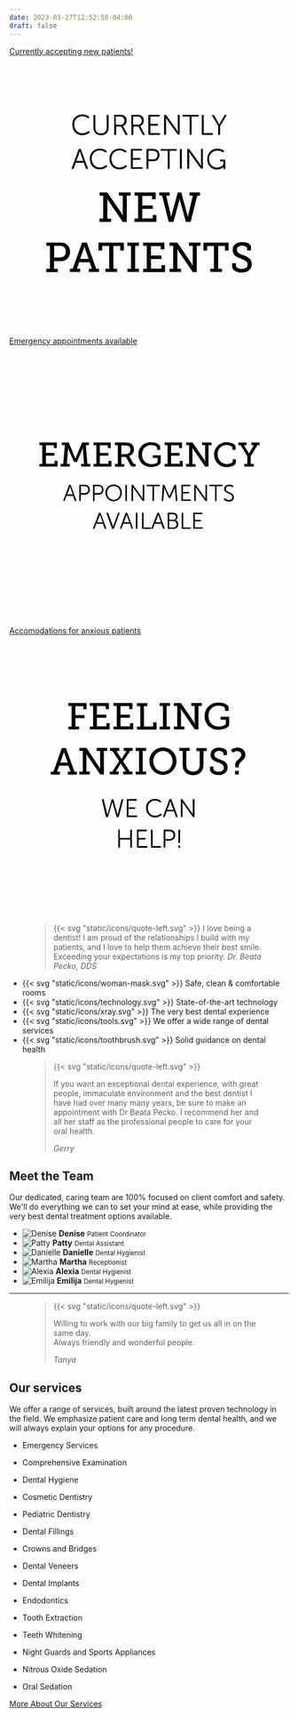 ```yaml
---
date: 2023-03-27T12:52:58-04:00
draft: false
---
```


<section class="atf">
  <!-- <svg xmlns="http://www.w3.org/2000/svg" viewBox="0 0 1281 270.2"><path fill="#db4a63" d="M1280.72 61.404v-48.05c-62.17 5.29-159.06 19.78-277.59 20.55-214.59 1.4-326.6-25.23-484.88-31.69C398-2.696 221.25-1.766 0 29.694v173.82h.31v34.17c62.17-5.29 159.06-11.85 277.59-12.62 214.59-1.4 326.6 35.8 484.88 42.26 120.25 4.91 297 7.28 518.25-24.17V61.414h-.31v-.01Z"/></svg> -->
  <div class="three-items">
    <div class="container">
      <a href="/our-services/#getting-started" class="new-patients">
        <span class="sr-only">Currently accepting new patients!</span>
        <svg xmlns="http://www.w3.org/2000/svg" viewBox="0 0 200 200"><path class="dark-fill" d="M64.6 116.1h2.6V99.7h-2.6v-2.3h5.6l10.3 15.1c.4.6.7 1.5.7 1.5h.1s-.1-1-.1-1.7V99.7h-2.7v-2.3h8.3v2.3h-2.7v18.8h-2.9l-10.3-15.1c-.4-.6-.7-1.5-.7-1.5h-.1s.1 1 .1 1.7v12.6h2.7v2.3h-8.3v-2.4zm25 0h2.6V99.7h-2.6v-2.3h15.2v4.9h-2.6v-2.4h-7v6.8h7.5v2.4h-7.5v6.9h7.5v-2.5h2.6v5H89.6v-2.4zm17.7-18.7h7.5v2.3h-2.5l3.3 13.8c.1.7.2 1.6.2 1.6h.1s.1-.8.3-1.6l4.4-16.1h2.5l4.4 16.1c.2.7.3 1.6.3 1.6h.1l.2-1.6 3.3-13.8H129v-2.3h7.5v2.3h-2l-4.7 18.8h-3.4l-4.1-14.9c-.2-.7-.3-1.7-.3-1.7h-.1s-.1.9-.3 1.7l-4.1 14.9h-3.4l-4.7-18.8h-2l-.1-2.3zm-80.8 54.5h2.6v-16.4h-2.6v-2.3h9.8c1.3 0 2.6.1 3.6.6 2.2.9 3.6 3.2 3.6 6 0 3-1.6 5.3-4 6.2-1 .4-2 .4-3.2.4H32v5.6h2.7v2.3h-8.3l.1-2.4zm9.5-8.1c1 0 1.7-.1 2.4-.4 1.3-.6 2.1-1.9 2.1-3.8 0-1.7-.7-3-1.9-3.6-.7-.4-1.6-.5-2.6-.5h-3.9v8.3H36zm7.4 8.1h2l6.7-18.7h3.4l6.7 18.7h2v2.3h-7.3v-2.3h2.2l-1.6-4.7H50l-1.6 4.7h2.3v2.3h-7.3v-2.3zm13.4-7.1-2.6-7.3c-.3-.9-.4-1.6-.4-1.6h-.1s-.1.7-.4 1.6l-2.6 7.3h6.1zm12 7.1h2.7v-16.3h-5v3.3h-2.6v-5.7H82v5.7h-2.6v-3.3h-4.9v16.3h2.7v2.3h-8.3l-.1-2.3zm15.7 0h2.6v-16.4h-2.6v-2.3h8.3v2.3h-2.7v16.4h2.7v2.3h-8.3v-2.3zm11.3 0h2.6v-16.4h-2.6v-2.3H111v4.9h-2.6v-2.4h-7v6.8h7.5v2.4h-7.5v6.9h7.5v-2.5h2.6v5H95.8v-2.4zm18.9 0h2.6v-16.4h-2.6v-2.3h5.6l10.3 15.1c.4.6.7 1.5.7 1.5h.1s-.1-1-.1-1.7v-12.6h-2.7v-2.3h8.3v2.3h-2.7v18.8h-2.9L121 139.1c-.4-.6-.7-1.5-.7-1.5h-.1s.1 1 .1 1.7v12.6h2.7v2.3h-8.3v-2.3zm29.1 0h2.7v-16.3h-4.9v3.3H139v-5.7h18v5.7h-2.6v-3.3h-4.9v16.3h2.7v2.3h-8.3l-.1-2.3zm18.4-4v1.6c0 1.6 2 2.5 4.2 2.5 2.4 0 4.2-1.1 4.2-3.2 0-2.4-2.5-3.2-5.1-4.3-2.8-1-5.6-2.2-5.6-6 0-4 3.2-5.7 6.7-5.7 3.2 0 6.4 1.2 6.4 3.5v2.5h-2.8v-1.5c0-1.2-1.9-1.9-3.6-1.9-2.1 0-3.7 1-3.7 2.9 0 2.2 2.1 3 4.5 3.9 3.1 1.2 6.2 2.4 6.2 6.3 0 4-3.3 6.1-7.2 6.1-3.3 0-6.9-1.5-6.9-4.5v-2.2h2.7z"/><path class="light-fill" d="M52.2 41.8c2.5 0 4.1 1 4.8 1.5.2.2.2.4.1.7l-.2.3c-.2.2-.4.3-.7.1-.6-.4-2-1.3-4-1.3-3.5 0-5.7 2.6-5.7 5.9 0 3.4 2.3 6.2 5.8 6.2 2.1 0 3.6-1 4.2-1.5.2-.2.5-.2.7.1l.2.2c.2.2.2.5 0 .7-.7.6-2.4 1.9-5.1 1.9-4.3 0-7.2-3.3-7.2-7.5-.1-4.1 2.9-7.3 7.1-7.3zm8 .8c0-.3.2-.5.5-.5h.4c.3 0 .5.2.5.5v8.8c0 2.5 1.6 3.9 4 3.9 2.5 0 4.1-1.5 4.1-4v-8.7c0-.3.2-.5.5-.5h.4c.3 0 .5.2.5.5v8.8c0 3.2-2.2 5.2-5.4 5.2s-5.5-2-5.5-5.2v-8.8zm14.7 0c0-.3.2-.5.5-.5h3.9c1.3 0 2 .1 2.6.4 1.3.6 2.1 1.8 2.1 3.6 0 1.9-1.1 3.5-2.7 3.9 0 0 .1.2.4.6l2.8 5.2c.2.3 0 .6-.3.6h-.5c-.3 0-.5-.1-.6-.3l-3-5.7h-3.6v5.5c0 .3-.2.5-.5.5h-.4c-.3 0-.5-.2-.5-.5V42.6h-.2zm4.7 6.5c1.7 0 2.8-1.2 2.8-3 0-1.1-.5-2.1-1.5-2.5-.4-.2-.8-.3-1.9-.3h-2.8V49l3.4.1zm7.6-6.5c0-.3.2-.5.5-.5h3.9c1.3 0 2 .1 2.6.4 1.3.6 2.1 1.8 2.1 3.6 0 1.9-1.1 3.5-2.7 3.9 0 0 .1.2.4.6l2.8 5.2c.2.3 0 .6-.3.6H96c-.3 0-.5-.1-.6-.3l-3-5.7h-3.6v5.5c0 .3-.2.5-.5.5h-.4c-.3 0-.5-.2-.5-.5V42.6h-.2zm4.8 6.5c1.7 0 2.8-1.2 2.8-3 0-1.1-.5-2.1-1.5-2.5-.4-.2-.8-.3-1.9-.3h-2.8V49l3.4.1zm7.6-6.5c0-.3.2-.5.5-.5h7c.3 0 .5.2.5.5v.2c0 .3-.2.5-.5.5H101v5.2h4.9c.3 0 .5.2.5.5v.3c0 .3-.2.5-.5.5H101v5.3h6.5c.3 0 .5.2.5.5v.2c0 .3-.2.5-.5.5H100c-.3 0-.5-.2-.5-.5V42.6h.1zm11.2 0c0-.3.2-.5.5-.5h.5c.3 0 .4.1.6.3l7.1 9.9c.5.7 1.2 1.9 1.2 1.9s-.1-1.2-.1-1.9v-9.8c0-.3.2-.5.5-.5h.4c.3 0 .5.2.5.5v13.2c0 .3-.2.5-.5.5h-.5c-.3 0-.4-.1-.6-.3l-7.1-9.9c-.5-.7-1.2-1.9-1.2-1.9s.1 1.2.1 1.9v9.8c0 .3-.2.5-.5.5h-.4c-.3 0-.5-.2-.5-.5V42.6zm18.3.7h-4.6c-.3 0-.5-.2-.5-.5v-.2c0-.3.2-.5.5-.5h10.6c.3 0 .5.2.5.5v.2c0 .3-.2.5-.5.5h-4.6v12.5c0 .3-.2.5-.5.5h-.4c-.3 0-.5-.2-.5-.5V43.3zm8.7-.7c0-.3.2-.5.5-.5h.4c.3 0 .5.2.5.5v12.5h6.1c.3 0 .5.2.5.5v.2c0 .3-.2.5-.5.5h-7c-.3 0-.5-.2-.5-.5V42.6zm11.9 7.6-4.5-7.5c-.2-.3-.1-.6.3-.6h.5c.3 0 .5.1.6.3l2.8 4.8c.4.8.9 1.7.9 1.7s.4-1 .9-1.7l2.8-4.8c.1-.2.3-.3.6-.3h.5c.4 0 .5.3.3.6l-4.5 7.5v5.6c0 .3-.2.5-.5.5h-.4c-.3 0-.5-.2-.5-.5v-5.6h.2zM49.6 66.8c.1-.3.3-.4.5-.4h.7c.3 0 .5.1.5.4l4.9 13.3c.1.4 0 .6-.4.6h-.4c-.3 0-.5-.1-.6-.4l-1.5-4.1h-5.7l-1.5 4.1c-.1.3-.3.4-.6.4h-.4c-.4 0-.5-.2-.4-.6l4.9-13.3zm3.3 8.1L51 69.7c-.2-.7-.5-1.9-.5-1.9s-.3 1.2-.5 1.9l-2 5.2h4.9zm11.8-8.7c2.5 0 4.1 1 4.8 1.5.2.2.2.4.1.7l-.2.3c-.2.2-.4.3-.7.1-.6-.4-2-1.3-4-1.3-3.5 0-5.7 2.6-5.7 5.9 0 3.4 2.3 6.2 5.8 6.2 2.1 0 3.6-1 4.2-1.5.2-.2.5-.2.7.1l.2.2c.2.2.2.5 0 .7-.7.6-2.4 1.9-5.1 1.9-4.3 0-7.2-3.3-7.2-7.5-.1-4.2 2.9-7.3 7.1-7.3zm14.1 0c2.5 0 4.1 1 4.8 1.5.2.2.2.4.1.7l-.2.3c-.2.2-.4.3-.7.1-.6-.4-2-1.3-4-1.3-3.5 0-5.7 2.6-5.7 5.9 0 3.4 2.3 6.2 5.8 6.2 2.1 0 3.6-1 4.2-1.5.2-.2.5-.2.7.1l.2.2c.2.2.2.5 0 .7-.7.6-2.4 1.9-5.1 1.9-4.3 0-7.2-3.3-7.2-7.5s2.9-7.3 7.1-7.3zm8.2.7c0-.3.2-.5.5-.5h7c.3 0 .5.2.5.5v.2c0 .3-.2.5-.5.5h-6.1v5.2h4.9c.3 0 .5.2.5.5v.3c0 .3-.2.5-.5.5h-4.9v5.3h6.5c.3 0 .5.2.5.5v.2c0 .3-.2.5-.5.5h-7.4c-.3 0-.5-.2-.5-.5V66.9zm11.2 0c0-.3.2-.5.5-.5h4.4c2.6 0 4.4 1.7 4.4 4.3 0 2.7-1.8 4.4-4.4 4.4h-3.5v5.1c0 .3-.2.5-.5.5h-.4c-.3 0-.5-.2-.5-.5V66.9zm4.8 6.9c1.9 0 3.1-1.2 3.1-3.1s-1.2-3-3.1-3h-3.4v6.1h3.4zm10.4-6.1h-4.6c-.3 0-.5-.2-.5-.5V67c0-.3.2-.5.5-.5h10.6c.3 0 .5.2.5.5v.2c0 .3-.2.5-.5.5h-4.6v12.5c0 .3-.2.5-.5.5h-.4c-.3 0-.5-.2-.5-.5V67.7zm8.7-.8c0-.3.2-.5.5-.5h.4c.3 0 .5.2.5.5v13.2c0 .3-.2.5-.5.5h-.4c-.3 0-.5-.2-.5-.5V66.9zm5.3 0c0-.3.2-.5.5-.5h.5c.3 0 .4.1.6.3l7.1 9.9c.5.7 1.2 1.9 1.2 1.9s-.1-1.2-.1-1.9v-9.8c0-.3.2-.5.5-.5h.4c.3 0 .5.2.5.5V80c0 .3-.2.5-.5.5h-.5c-.3 0-.4-.1-.6-.3l-7.1-9.9c-.5-.7-1.2-1.9-1.2-1.9s.1 1.2.1 1.9v9.8c0 .3-.2.5-.5.5h-.4c-.3 0-.5-.2-.5-.5V66.9zm21.4-.7c2.4 0 4.1.9 4.7 1.4.3.2.3.4.1.7l-.2.3c-.2.3-.4.3-.7.1-.6-.4-1.9-1.1-3.9-1.1-3.4 0-5.8 2.7-5.8 6 0 3.5 2.4 6.1 5.7 6.1 2.9 0 4.5-2.1 4.5-2.1v-2.4h-1.9c-.3 0-.5-.2-.5-.5v-.2c0-.3.2-.5.5-.5h2.8c.3 0 .5.2.5.5v5.8c0 .3-.2.5-.5.5h-.3c-.3 0-.5-.2-.5-.4v-1.2s-1.6 1.9-4.6 1.9c-3.9 0-7-3.1-7-7.4-.1-4.3 3-7.5 7.1-7.5z"/></svg>
      </a>
      <a href="/contact/" class="emergency-appts">
        <span class="sr-only">Emergency appointments available</span>
        <svg xmlns="http://www.w3.org/2000/svg" viewBox="0 0 200 200"><path class="light-fill" d="M42.7 99.6c.1-.2.2-.3.4-.3h.5c.2 0 .4.1.4.3l4 10.8c.1.3 0 .5-.3.5h-.4c-.2 0-.4-.1-.5-.3l-1.2-3.4h-4.7l-1.2 3.4c-.1.2-.2.3-.5.3H39c-.3 0-.4-.2-.3-.5l4-10.8zm2.7 6.6-1.5-4.2c-.2-.5-.4-1.5-.4-1.5s-.3 1-.4 1.5l-1.6 4.2h3.9zM50.1 99.7c0-.3.1-.4.4-.4h3.6c2.1 0 3.6 1.4 3.6 3.5 0 2.2-1.5 3.6-3.6 3.6h-2.9v4.2c0 .3-.1.4-.4.4h-.3c-.3 0-.4-.1-.4-.4V99.7zm3.8 5.6c1.6 0 2.6-.9 2.6-2.5s-1-2.5-2.5-2.5h-2.7v5h2.6zM59.8 99.7c0-.3.1-.4.4-.4h3.6c2.1 0 3.6 1.4 3.6 3.5 0 2.2-1.5 3.6-3.6 3.6H61v4.2c0 .3-.1.4-.4.4h-.3c-.3 0-.4-.1-.4-.4V99.7zm3.9 5.6c1.6 0 2.6-.9 2.6-2.5s-1-2.5-2.5-2.5H61v5h2.7zM74.7 99.1c3.4 0 5.9 2.6 5.9 5.9 0 3.4-2.5 6.1-5.9 6.1-3.4 0-5.9-2.7-5.9-6.1 0-3.3 2.5-5.9 5.9-5.9zm0 11c2.7 0 4.7-2.2 4.7-5s-2-4.9-4.7-4.9-4.7 2.1-4.7 4.9c0 2.8 2 5 4.7 5zM83.1 99.7c0-.3.1-.4.4-.4h.3c.2 0 .4.1.4.4v10.8c0 .3-.1.4-.4.4h-.3c-.3 0-.4-.1-.4-.4V99.7zM87.5 99.7c0-.3.1-.4.4-.4h.4c.2 0 .4.1.5.3l5.8 8.1c.4.6 1 1.6 1 1.6s-.1-1-.1-1.6v-8c0-.3.1-.4.4-.4h.3c.3 0 .4.1.4.4v10.8c0 .3-.1.4-.4.4h-.4c-.2 0-.4-.1-.5-.3l-5.8-8.1c-.4-.6-1-1.6-1-1.6s.1 1 .1 1.6v8c0 .3-.1.4-.4.4h-.3c-.3 0-.4-.1-.4-.4V99.7zM102.5 100.3h-3.8c-.3 0-.4-.1-.4-.4v-.2c0-.3.1-.4.4-.4h8.7c.3 0 .4.1.4.4v.2c0 .3-.1.4-.4.4h-3.8v10.2c0 .3-.1.4-.4.4h-.3c-.3 0-.4-.1-.4-.4v-10.2zM109.8 99.7c0-.2.2-.4.4-.4h.4c.2 0 .4.1.5.3l2.9 6.5c.3.6.6 1.4.6 1.4s.3-.8.6-1.4l2.9-6.5c.1-.2.2-.3.5-.3h.4c.2 0 .4.1.4.4l.9 10.8c0 .3-.1.4-.4.4h-.3c-.2 0-.4-.1-.4-.4l-.6-7.8v-1.6s-.3 1-.6 1.6l-2.6 5.7c-.1.2-.2.3-.5.3h-.4c-.2 0-.4-.1-.5-.3l-2.6-5.7c-.2-.6-.6-1.7-.6-1.7v1.7l-.6 7.8c0 .2-.2.4-.4.4h-.3c-.3 0-.4-.1-.4-.4l.7-10.8zM123.2 99.7c0-.3.1-.4.4-.4h5.7c.3 0 .4.1.4.4v.2c0 .3-.1.4-.4.4h-5v4.2h4c.3 0 .4.1.4.4v.2c0 .3-.1.4-.4.4h-4v4.3h5.3c.3 0 .4.1.4.4v.2c0 .3-.1.4-.4.4h-6c-.3 0-.4-.1-.4-.4V99.7zM132.4 99.7c0-.3.1-.4.4-.4h.4c.2 0 .4.1.5.3l5.8 8.1c.4.6 1 1.6 1 1.6s-.1-1-.1-1.6v-8c0-.3.1-.4.4-.4h.3c.3 0 .4.1.4.4v10.8c0 .3-.1.4-.4.4h-.4c-.2 0-.4-.1-.5-.3l-5.8-8.1c-.4-.6-1-1.6-1-1.6s.1 1 .1 1.6v8c0 .3-.1.4-.4.4h-.3c-.3 0-.4-.1-.4-.4V99.7zM147.3 100.3h-3.8c-.3 0-.4-.1-.4-.4v-.2c0-.3.1-.4.4-.4h8.7c.3 0 .4.1.4.4v.2c0 .3-.1.4-.4.4h-3.8v10.2c0 .3-.1.4-.4.4h-.3c-.3 0-.4-.1-.4-.4v-10.2zM153.7 109.3l.2-.2c.2-.2.3-.2.6 0 .4.3 1.4 1 2.7 1 1.4 0 2.4-.8 2.4-2 0-2.9-5.8-2.2-5.8-5.8 0-1.9 1.6-3.1 3.6-3.1 1.4 0 2.4.6 2.8.9.2.1.2.3.1.5l-.1.3c-.1.2-.4.2-.6.1-.4-.3-1.2-.7-2.2-.7-1.3 0-2.4.7-2.4 2 0 2.8 5.8 2.1 5.8 5.8 0 1.8-1.3 3.2-3.5 3.2-1.7 0-2.9-.8-3.4-1.2-.3-.4-.4-.5-.2-.8z"/><path class="light-fill" d="M64.1 119.5c.1-.2.2-.3.4-.3h.5c.2 0 .4.1.4.3l4 10.8c.1.3 0 .5-.3.5h-.4c-.2 0-.4-.1-.5-.3l-1.2-3.4h-4.7l-1.2 3.4c-.1.2-.2.3-.5.3h-.3c-.3 0-.4-.2-.3-.5l4.1-10.8zm2.7 6.6-1.5-4.2c-.2-.5-.4-1.5-.4-1.5s-.3 1-.4 1.5l-1.6 4.2h3.9zM69.6 119.7c-.1-.3 0-.5.3-.5h.4c.2 0 .4.1.5.3l3.1 8.5c.2.6.4 1.5.4 1.5s.2-.9.4-1.5l3.1-8.5c.1-.2.2-.3.4-.3h.4c.3 0 .4.2.3.5l-4 10.8c-.1.2-.2.3-.5.3h-.5c-.2 0-.4-.1-.4-.3l-3.9-10.8zM83.2 119.5c.1-.2.2-.3.4-.3h.5c.2 0 .4.1.4.3l4 10.8c.1.3 0 .5-.3.5H88c-.2 0-.4-.1-.5-.3l-1.2-3.4h-4.7l-1.2 3.4c-.1.2-.2.3-.5.3h-.3c-.3 0-.4-.2-.3-.5l3.9-10.8zm2.7 6.6-1.5-4.2c-.2-.5-.4-1.5-.4-1.5s-.3 1-.4 1.5l-1.6 4.2h3.9zM90.6 119.6c0-.3.1-.4.4-.4h.3c.2 0 .4.1.4.4v10.8c0 .3-.1.4-.4.4H91c-.3 0-.4-.1-.4-.4v-10.8zM95 119.6c0-.3.1-.4.4-.4h.3c.2 0 .4.1.4.4v10.2h5c.3 0 .4.1.4.4v.2c0 .3-.1.4-.4.4h-5.7c-.3 0-.4-.1-.4-.4v-10.8zM105.9 119.5c.1-.2.2-.3.4-.3h.5c.2 0 .4.1.4.3l4 10.8c.1.3 0 .5-.3.5h-.4c-.2 0-.4-.1-.5-.3l-1.2-3.4h-4.7l-1.2 3.4c-.1.2-.2.3-.5.3h-.3c-.3 0-.4-.2-.3-.5l4.1-10.8zm2.7 6.6-1.5-4.2c-.2-.5-.4-1.5-.4-1.5s-.3 1-.4 1.5l-1.6 4.2h3.9zM113.3 119.6c0-.3.1-.4.4-.4h3.6c1.8 0 3.2 1.1 3.2 2.9 0 1.2-.6 2.1-1.5 2.5 1.2.3 2 1.5 2 2.9 0 2.1-1.5 3.3-3.5 3.3h-3.7c-.3 0-.4-.1-.4-.4v-10.8zm4 4.7c1.2 0 2-.8 2-2s-.7-2-2-2h-2.8v4h2.8zm.1 5.5c1.4 0 2.3-.9 2.3-2.3s-.9-2.3-2.3-2.3h-3v4.6h3zM123.4 119.6c0-.3.1-.4.4-.4h.3c.2 0 .4.1.4.4v10.2h5c.3 0 .4.1.4.4v.2c0 .3-.1.4-.4.4h-5.7c-.3 0-.4-.1-.4-.4v-10.8zM131.7 119.6c0-.3.1-.4.4-.4h5.7c.3 0 .4.1.4.4v.2c0 .3-.1.4-.4.4h-5v4.2h4c.3 0 .4.1.4.4v.2c0 .3-.1.4-.4.4h-4v4.3h5.3c.3 0 .4.1.4.4v.2c0 .3-.1.4-.4.4h-6c-.3 0-.4-.1-.4-.4v-10.7z"/><path class="dark-fill" d="M21.5 84.4h2.1V71h-2.1v-1.9H34v4h-2.1v-2h-5.7v5.5h6.1v2h-6.1v5.7h6.2v-2.1h2.1v4.1h-13v-1.9zM36.5 84.4h2.1L39.8 71h-2.2v-1.9h4.9l4.4 10.5c.3.7.4 1.2.4 1.2s.1-.5.4-1.2l4.4-10.5H57V71h-2.2l1.1 13.4H58v1.9h-6.6v-1.9h2.1l-.8-10.3c0-.5.1-1.4.1-1.4h-.1s-.2.8-.4 1.3l-3.9 9h-2.1l-3.9-9c-.2-.5-.4-1.3-.4-1.3h-.1s.1.9.1 1.4l-.8 10.3h2.1v1.9h-6.6v-1.9zM60.2 84.4h2.1V71h-2.1v-1.9h12.4v4h-2.1v-2h-5.7v5.5h6.1v2h-6.1v5.7H71v-2.1h2.1v4.1H60.2v-1.9zM75.6 84.4h2.1V71h-2.1v-1.9H83c1.2 0 2.2 0 3.2.4 1.8.6 3 2.1 3 4.5 0 2.5-1.4 4.3-3.6 4.8 0 0 .4.2.7.8l2.4 4.2c.3.5.6.6 1.2.6h.5v1.9h-1.5c-1.5 0-1.8-.3-2.4-1.3L84 80.4c-.4-.7-.8-.9-1.8-.9h-2v5h2.1v1.9h-6.7v-2zm8-7c1.9 0 3.1-1.2 3.1-3.2 0-1.3-.5-2.3-1.6-2.7-.6-.2-1.3-.3-2.1-.3h-2.8v6.3h3.4zM101.4 68.9c3 0 6.6 1.2 6.6 3.4v2.1h-2.2v-1.3c0-1.4-2.3-2.1-4.3-2.1-4 0-6.5 2.7-6.5 6.7s2.6 6.9 6.6 6.9c1.5 0 4.6-.5 4.6-2.1v-2.3h-3.4v-1.9h5.6V83c0 2.7-4.4 3.6-7 3.6-5.3 0-9-3.8-9-8.9 0-5.1 3.7-8.8 9-8.8zM111.2 84.4h2.1V71h-2.1v-1.9h12.4v4h-2.1v-2h-5.7v5.5h6.1v2h-6.1v5.7h6.2v-2.1h2.1v4.1h-12.9v-1.9zM126.6 84.4h2.1V71h-2.1v-1.9h4.6l8.4 12.3c.3.5.6 1.2.6 1.2h.1s-.1-.9-.1-1.4V71H138v-1.9h6.8V71h-2.2v15.3h-2.4L131.7 74c-.3-.5-.6-1.2-.6-1.2h-.1s.1.9.1 1.4v10.3h2.2v1.9h-6.8v-2zM155.5 68.9c2.1 0 6.5.8 6.5 3.4v2.1h-2.3V73c0-1.5-2.6-2.1-4.2-2.1-3.7 0-6.4 2.7-6.4 6.6 0 4.1 2.8 7 6.5 7 1.2 0 4.3-.4 4.3-2v-1.3h2.3v2.1c0 2.5-4.3 3.4-6.7 3.4-5.2 0-8.9-4-8.9-9 .1-5.1 4-8.8 8.9-8.8zM168.2 84.4h2.2V79l-4.8-8H164v-1.9h5.9V71H168l3.2 5.4c.2.4.3.7.3.7s.1-.4.4-.7l3.2-5.4h-1.8v-1.9h5.9V71h-1.6l-4.8 8v5.4h2.2v1.9h-6.8v-1.9z"/></svg>
      </a>
      <a href="/our-services/#anxious-patients" class="anxious-patients">
        <span class="sr-only">Accomodations for anxious patients</span>
        <svg xmlns="http://www.w3.org/2000/svg" viewBox="0 0 200 200"><path class="light-fill" d="M66.3 117.5c-.1-.3.1-.5.4-.5h.4c.3 0 .4.1.5.4l2.4 9.5c.2.7.3 1.4.3 1.4s.1-.7.3-1.4l2.6-9.5c.1-.3.2-.4.5-.4h.4c.3 0 .4.1.5.4l2.6 9.5c.2.7.3 1.4.3 1.4s.1-.7.3-1.4l2.5-9.5c.1-.3.2-.4.5-.4h.4c.3 0 .5.2.4.5l-3.2 11.9c-.1.3-.2.4-.5.4h-.7c-.3 0-.4-.1-.5-.4l-2.4-8.6c-.2-.8-.5-1.9-.5-1.9h-.1s-.2 1.1-.5 1.9l-2.4 8.6c-.1.3-.2.4-.5.4h-.7c-.3 0-.4-.1-.5-.4l-2.8-11.9zM84.1 117.4c0-.3.1-.5.4-.5h6.3c.3 0 .5.2.5.5v.2c0 .3-.2.5-.5.5h-5.5v4.7h4.4c.3 0 .5.1.5.4v.2c0 .3-.2.5-.5.5h-4.4v4.7h5.8c.3 0 .5.2.5.5v.2c0 .3-.2.5-.5.5h-6.6c-.3 0-.4-.2-.4-.5v-11.9zM104.2 116.8c2.3 0 3.7.9 4.3 1.4.2.2.2.4.1.6l-.2.2c-.2.2-.4.2-.6.1-.5-.4-1.8-1.1-3.5-1.1-3.1 0-5.1 2.3-5.1 5.3s2 5.5 5.2 5.5c1.9 0 3.2-.9 3.8-1.4.2-.2.4-.2.6.1l.2.2c.2.2.2.4 0 .6-.6.5-2.2 1.7-4.6 1.7-3.9 0-6.5-3-6.5-6.7-.1-3.7 2.6-6.5 6.3-6.5zM114.5 117.3c.1-.3.3-.4.5-.4h.6c.2 0 .4.1.5.4l4.4 11.9c.1.3 0 .5-.4.5h-.4c-.3 0-.4-.1-.5-.4l-1.4-3.7h-5.1l-1.3 3.7c-.1.3-.3.4-.5.4h-.4c-.3 0-.5-.2-.4-.5l4.4-11.9zm3 7.3-1.7-4.6c-.2-.6-.5-1.7-.5-1.7s-.3 1.1-.5 1.7l-1.7 4.6h4.4zM122.7 117.4c0-.3.1-.5.4-.5h.4c.2 0 .4.1.5.3l6.3 8.9c.4.6 1.1 1.7 1.1 1.7s-.1-1.1-.1-1.7v-8.7c0-.3.2-.5.5-.5h.4c.3 0 .4.2.4.5v11.9c0 .3-.1.5-.4.5h-.4c-.2 0-.4-.1-.5-.3l-6.3-8.9c-.4-.6-1.1-1.7-1.1-1.7s.1 1.1.1 1.7v8.7c0 .3-.2.5-.4.5h-.4c-.3 0-.4-.2-.4-.5v-11.9z"/><path class="light-fill" d="M77.9 139.2c0-.3.1-.5.4-.5h.4c.3 0 .4.2.4.5v5.4h7.4v-5.4c0-.3.1-.5.4-.5h.4c.3 0 .5.2.5.5v11.9c0 .3-.2.5-.5.5H87c-.3 0-.4-.2-.4-.5v-5.4h-7.4v5.4c0 .3-.2.5-.4.5h-.4c-.3 0-.4-.2-.4-.5v-11.9zM91.3 139.2c0-.3.1-.5.4-.5H98c.3 0 .5.2.5.5v.2c0 .3-.2.5-.5.5h-5.5v4.7H97c.3 0 .5.1.5.4v.2c0 .3-.2.5-.5.5h-4.4v4.7h5.8c.3 0 .5.2.5.5v.2c0 .3-.2.5-.5.5h-6.6c-.3 0-.4-.2-.4-.5v-11.9zM101.4 139.2c0-.3.1-.5.4-.5h.4c.3 0 .4.2.4.5v11.2h5.5c.3 0 .5.2.5.5v.2c0 .3-.2.5-.5.5h-6.3c-.3 0-.4-.2-.4-.5v-11.9zM110.5 139.2c0-.3.1-.5.4-.5h4c2.3 0 3.9 1.5 3.9 3.9s-1.7 3.9-3.9 3.9h-3.2v4.6c0 .3-.2.5-.4.5h-.4c-.3 0-.4-.2-.4-.5v-11.9zm4.2 6.2c1.7 0 2.8-1 2.8-2.8 0-1.7-1.1-2.7-2.8-2.7h-3v5.5h3zM121 150.6c0-.3.1-.5.4-.5h.5c.3 0 .4.2.4.5v.5c0 .3-.1.5-.4.5h-.5c-.3 0-.4-.2-.4-.5v-.5zm.1-2.8-.1-8.5c0-.3.2-.5.5-.5h.4c.3 0 .4.2.4.5l-.1 8.5c0 .3-.1.4-.4.4h-.3c-.3 0-.4-.1-.4-.4z"/><path class="dark-fill" d="M42.2 65.2h2.4V50.4h-2.4v-2.1h13.1v4.5H53v-2.2h-5.7v6.3h6.5v2.2h-6.5v6h2.6v2.1h-7.6v-2zM57.6 65.2H60V50.4h-2.4v-2.1h13.7v4.4H69v-2.2h-6.3v6.1h6.7v2.2h-6.7V65h6.8v-2.3h2.3v4.5H57.6v-2zM74.5 65.2h2.4V50.4h-2.4v-2.1h13.7v4.4h-2.3v-2.2h-6.3v6.1h6.7v2.2h-6.7V65h6.8v-2.3h2.3v4.5H74.5v-2zM91.4 65.2h2.4V50.6h-2.4v-2.2h7.4v2.2h-2.4v14.5h6.6v-3h2.4v5.2h-14v-2.1zM107.6 65.2h2.4V50.4h-2.4v-2.1h7.4v2.1h-2.4v14.7h2.4v2.1h-7.4v-2zM117.8 65.2h2.4V50.4h-2.4v-2.1h5l9.3 13.5c.3.5.6 1.4.6 1.4h.1s-.1-.9-.1-1.5V50.4h-2.4v-2.1h7.5v2.1h-2.4v16.8h-2.6l-9.3-13.5c-.3-.5-.6-1.4-.6-1.4h-.1s.1.9.1 1.5v11.3h2.4v2.1h-7.5v-2zM149.8 48c3.3 0 7.2 1.3 7.2 3.7V54h-2.5v-1.4c0-1.6-2.5-2.4-4.7-2.4-4.4 0-7.2 3-7.2 7.3 0 4.4 2.8 7.6 7.3 7.6 1.7 0 5.1-.5 5.1-2.4v-2.5h-3.7v-2.1h6.1v5.3c0 2.9-4.9 4-7.7 4-5.8 0-9.9-4.2-9.9-9.8.1-5.4 4.1-9.6 10-9.6z"/><path class="dark-fill" d="M29.8 97.3h1.8l6-16.8h3l6 16.8h1.8v2.1h-6.5v-2.1h2l-1.5-4.2h-6.7l-1.5 4.2h2v2.1h-6.5v-2.1zm12-6.4-2.3-6.5c-.3-.8-.3-1.4-.3-1.4h-.1s-.1.7-.3 1.4l-2.3 6.5h5.3zM50.2 97.3h2.4V82.5h-2.4v-2.1h5L64.4 94c.3.5.6 1.4.6 1.4h.1s-.1-.9-.1-1.5V82.5h-2.4v-2.1h7.5v2.1h-2.4v16.8h-2.6l-9.3-13.5c-.3-.5-.6-1.4-.6-1.4h-.1s.1.9.1 1.5v11.3h2.4v2.1h-7.5v-2zM71.9 97.3h1.8l4.9-7.5-4.8-7.3h-1.7v-2.1h6.6v2.1h-2l3.1 4.9c.3.4.5.7.5.7h.1s.2-.3.5-.7l3-4.9h-2v-2.1h6.4v2.1h-1.8l-5 7.5 4.8 7.2h1.8v2.1h-6.6v-2.1h2l-3.2-4.9c-.3-.4-.5-.8-.5-.8h-.1s-.2.3-.4.8l-3 4.9h2v2.1h-6.4v-2zM90.5 97.3h2.4V82.5h-2.4v-2.1h7.4v2.1h-2.4v14.7h2.4v2.1h-7.4v-2zM110 80.1c5.5 0 9.7 4.2 9.7 9.6 0 5.6-4.3 9.9-9.7 9.9-5.5 0-9.7-4.3-9.7-9.9 0-5.4 4.3-9.6 9.7-9.6zm0 17.2c3.8 0 6.9-3.3 6.9-7.5 0-4.1-3.1-7.3-6.9-7.3-3.8 0-7 3.2-7 7.3.1 4.2 3.2 7.5 7 7.5zM124.1 82.5h-2.4v-2.1h7.4v2.1h-2.4v9.8c0 1.2.2 2.3.7 3.1.8 1.2 2.2 1.9 4.1 1.9 1.8 0 3.3-.7 4.1-2 .5-.8.7-1.8.7-3v-9.7H134v-2.1h7.4v2.1H139v9.8c0 1.8-.5 3.4-1.3 4.6-1.3 1.8-3.6 2.8-6.1 2.8-2.7 0-4.9-1-6.2-2.8-.9-1.2-1.3-2.8-1.3-4.6v-9.9zM146.1 93.7v1.4c0 1.4 1.8 2.2 3.8 2.2 2.2 0 3.7-1 3.7-2.9 0-2.2-2.2-2.9-4.5-3.8-2.5-.9-5-2-5-5.3 0-3.6 2.9-5.1 6-5.1 2.8 0 5.7 1.1 5.7 3.1v2.2h-2.5v-1.3c0-1.1-1.7-1.7-3.2-1.7-1.8 0-3.3.9-3.3 2.6 0 2 1.9 2.7 4 3.5 2.8 1 5.5 2.1 5.5 5.6 0 3.6-2.9 5.5-6.4 5.5-2.9 0-6.2-1.3-6.2-4v-2h2.4zM161.6 92.9c0-4.1 4.5-4.7 4.5-7.7 0-1.5-1.3-2.6-3-2.6s-3 1.1-3 1.1l-1.4-1.8s1.8-1.7 4.7-1.7c3 0 5.6 1.9 5.6 4.9 0 4.4-4.7 4.9-4.7 8.1v1.1h-2.5v-1.4zm0 3.8h2.7v2.6h-2.7v-2.6z"/></svg>
      </a>
    </div>
  </div>
</section>

<figure class="body-quote large-quote large-pad">
  <div class="container">
    <blockquote>
      {{< svg "static/icons/quote-left.svg" >}}
      I love being a dentist! I am proud of the relationships I build with my patients, and I love to help them achieve their best smile. Exceeding your expectations is my top priority.
      <cite>Dr. Beata Pecko, DDS</cite>
    </blockquote>
  </div>
</figure>

<section class="home-icons large-pad">
  <div class="container">
    <ul>
      <li>
        {{< svg "static/icons/woman-mask.svg" >}}
        <span>Safe, clean & comfortable rooms</span>
      </li>
      <li>
        {{< svg "static/icons/technology.svg" >}}
        <span>State-of-the-art technology</span>
      </li>
      <li>
        {{< svg "static/icons/xray.svg" >}}
        <span>The very best dental experience</span>
      </li>
      <li>
        {{< svg "static/icons/tools.svg" >}}
        <span>We offer a wide range of dental services</span>
      </li>
      <li>
        {{< svg "static/icons/toothbrush.svg" >}}
        <span>Solid guidance on dental health</span>
      </li>
    </ul>
  </div>
</section>

<figure class="body-quote large-pad pink-bg">
  <div class="container">
    <blockquote>
      {{< svg "static/icons/quote-left.svg" >}}
      <p>If you want an exceptional dental experience, with great people, immaculate environment and the best dentist I have had over many many years, be sure to make an appointment with Dr Beata Pecko. I recommend her and all her staff as the professional people to care for your oral health.</p>
      <cite>Gerry</cite>
    </blockquote>
  </div> <!-- .container -->
</figure>

<section id="meet-the-team" class="large-pad">
  <div class="container">
    <h2>Meet the Team</h2>
    <p>Our dedicated, caring team are 100% focused on client comfort and safety. We'll do everything we can to set your mind at ease, while providing the very best dental treatment options available.</p>
    <ul class="animated">
      <li>
        <span><img src="img/staff/denise.webp" alt="Denise" /></span>
        <strong>Denise</strong>
        <small>Patient Coordinator</small>
      </li>
      <li>
        <span><img src="img/staff/patty.webp" alt="Patty" /></span>
        <strong>Patty</strong>
        <small>Dental Assistant</small>
      </li>
      <li>
        <span><img src="img/staff/danielle.webp" alt="Danielle" /></span>
        <strong>Danielle</strong>
        <small>Dental Hygienist</small>
      </li>
      <li>
        <span><img src="img/staff/martha.webp" alt="Martha" /></span>
        <strong>Martha</strong>
        <small>Receptionist</small>
      </li>
      <li>
        <span><img src="img/staff/alexia.webp" alt="Alexia" /></span>
        <strong>Alexia</strong>
        <small>Dental Hygienist</small>
      </li>
      <li>
        <span><img src="img/staff/emilija.webp" alt="Emilija" /></span>
        <strong>Emilija</strong>
        <small>Dental Hygienist</small>
      </li>
    </ul>
  </div>
</section>

<hr class="highlight" />

<figure class="body-quote large-pad">
  <div class="container">
    <blockquote>
      {{< svg "static/icons/quote-left.svg" >}}
      <p>Willing to work with our big family to get us all in on the same day.<br />Always friendly and wonderful people.</p>
      <cite>Tanya</cite>
    </blockquote>
  </div> <!-- .container -->
</figure>

<section id="home-services" class="large-pad pink-bg">
  <div class="container">
    <h2>Our services</h2>
    <p>We offer a range of services, built around the latest proven technology in the field. We emphasize patient care and long term dental health, and we will always explain your options for any procedure.</p>
    <ul>
      <li>
        <p>Emergency Services</p>
      </li>
      <li>
        <p>Comprehensive Examination</p>
      </li>
      <li>
        <p>Dental Hygiene</p>
      </li>
      <li>
        <p>Cosmetic Dentistry</p>
      </li>
      <li>
        <p>Pediatric Dentistry</p>
      </li>
      <li>
        <p>Dental Fillings</p>
      </li>
      <li>
        <p>Crowns and Bridges</p>
      </li>
      <li>
        <p>Dental Veneers</p>
      </li>
      <li>
        <p>Dental Implants</p>
      </li>
      <li>
        <p>Endodontics</p>
      </li>
      <li>
        <p>Tooth Extraction</p>
      </li>
      <li>
        <p>Teeth Whitening</p>
      </li>
      <li>
        <p>Night Guards and Sports Appliances</p>
      </li>
      <li>
        <p>Nitrous Oxide Sedation</p>
      </li>
      <li>
        <p>Oral Sedation</p>
      </li>
    </ul>
    <a class="btn pill hollow small" href="/our-services/">More About Our Services</a>
  </div>
</section>
